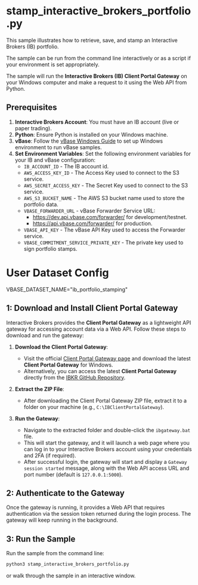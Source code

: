 # stamp_interactive_brokers_portfolio.py

This sample illustrates how to retrieve, save, and stamp an Interactive Brokers (IB) portfolio.

The sample can be run from the command line interactively or as a script if your environment is set appropriately.

The sample will run the **Interactive Brokers (IB) Client Portal Gateway** on your Windows computer and make a request to it using the Web API from Python.

## Prerequisites
1. **Interactive Brokers Account**: You must have an IB account (live or paper trading).
2. **Python**: Ensure Python is installed on your Windows machine.
3. **vBase**: Follow the [vBase Windows Guide](windows_guide.md) to set up Windows environment to run vBase samples.
4. **Set Environment Variables**: Set the following environment variables for your IB and vBase configuration:
   - `IB_ACCOUNT_ID` - The IB account id.
   - `AWS_ACCESS_KEY_ID` - The Access Key used to connect to the S3 service.
   - `AWS_SECRET_ACCESS_KEY` - The Secret Key used to connect to the S3 service.
   - `AWS_S3_BUCKET_NAME` - The AWS S3 bucket name used to store the portfolio data.
   - `VBASE_FORWARDER_URL` - vBase Forwarder Service URL:
     - https://dev.api.vbase.com/forwarder/ for development/testnet.
     - https://api.vbase.com/forwarder/ for production.
   - `VBASE_API_KEY` - The vBase API Key used to access the Forwarder service.
   - `VBASE_COMMITMENT_SERVICE_PRIVATE_KEY` - The private key used to sign portfolio stamps.

# User Dataset Config
VBASE_DATASET_NAME="ib_portfolio_stamping"

## 1: Download and Install Client Portal Gateway
Interactive Brokers provides the **Client Portal Gateway** as a lightweight API gateway for accessing account data via a Web API. Follow these steps to download and run the gateway:

1. **Download the Client Portal Gateway**:
   - Visit the official [Client Portal Gateway page](https://www.interactivebrokers.com/en/index.php?f=50462) and download the latest **Client Portal Gateway** for Windows.
   - Alternatively, you can access the latest **Client Portal Gateway** directly from the [IBKR GitHub Repository](https://github.com/InteractiveBrokers/clientportal.gw).

2. **Extract the ZIP File**:
   - After downloading the Client Portal Gateway ZIP file, extract it to a folder on your machine (e.g., `C:\IBClientPortalGateway`).

3. **Run the Gateway**:
   - Navigate to the extracted folder and double-click the `ibgateway.bat` file.
   - This will start the gateway, and it will launch a web page where you can log in to your Interactive Brokers account using your credentials and 2FA (if required).
   - After successful login, the gateway will start and display a `Gateway session started` message, along with the Web API access URL and port number (default is `127.0.0.1:5000`).

## 2: Authenticate to the Gateway
Once the gateway is running, it provides a Web API that requires authentication via the session token returned during the login process. The gateway will keep running in the background.

## 3: Run the Sample

Run the sample from the command line:
   ```bash
   python3 stamp_interactive_brokers_portfolio.py
   ```

or walk through the sample in an interactive window.